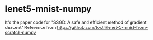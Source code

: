 # lenet5-mnist-numpy
It's the paper code for "SSGD: A safe and efficient method of gradient descent"
Reference from https://github.com/toxtli/lenet-5-mnist-from-scratch-numpy
